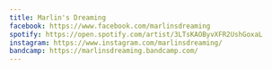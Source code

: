 ```yaml
---
title: Marlin's Dreaming
facebook: https://www.facebook.com/marlinsdreaming
spotify: https://open.spotify.com/artist/3LTsKAOByvXFR2UshGoxaL
instagram: https://www.instagram.com/marlinsdreaming/
bandcamp: https://marlinsdreaming.bandcamp.com/
---
```

